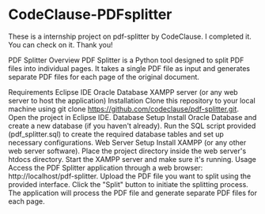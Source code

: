 # CodeClause-PDFsplitter
These is a internship project on pdf-splitter by CodeClause. I completed it. You can check on it. Thank you!

PDF Splitter
Overview
PDF Splitter is a Python tool designed to split PDF files into individual pages. It takes a single PDF file as input and generates separate PDF files for each page of the original document.

Requirements
Eclipse IDE
Oracle Database
XAMPP server (or any web server to host the application)
Installation
Clone this repository to your local machine using git clone https://github.com/codeclause/pdf-splitter.git.
Open the project in Eclipse IDE.
Database Setup
Install Oracle Database and create a new database (if you haven't already).
Run the SQL script provided (pdf_splitter.sql) to create the required database tables and set up necessary configurations.
Web Server Setup
Install XAMPP (or any other web server software).
Place the project directory inside the web server's htdocs directory.
Start the XAMPP server and make sure it's running.
Usage
Access the PDF Splitter application through a web browser: http://localhost/pdf-splitter.
Upload the PDF file you want to split using the provided interface.
Click the "Split" button to initiate the splitting process.
The application will process the PDF file and generate separate PDF files for each page.
